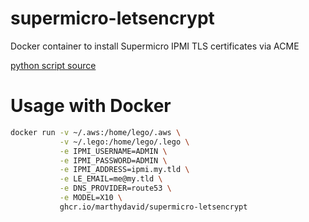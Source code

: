 # supermicro-letsencrypt

Docker container to install Supermicro IPMI TLS certificates via ACME


[python script source](https://gist.githubusercontent.com/mattisz/d112ebfe1869c56ce111ecbd2cbbd04d/raw/569b20ddc8bcc2c04a875de2e9e918570a0cf93a/ipmi-updater.py)


# Usage with Docker

```bash
docker run -v ~/.aws:/home/lego/.aws \
           -v ~/.lego:/home/lego/.lego \
           -e IPMI_USERNAME=ADMIN \
           -e IPMI_PASSWORD=ADMIN \
           -e IPMI_ADDRESS=ipmi.my.tld \
           -e LE_EMAIL=me@my.tld \
           -e DNS_PROVIDER=route53 \
           -e MODEL=X10 \
           ghcr.io/marthydavid/supermicro-letsencrypt
```